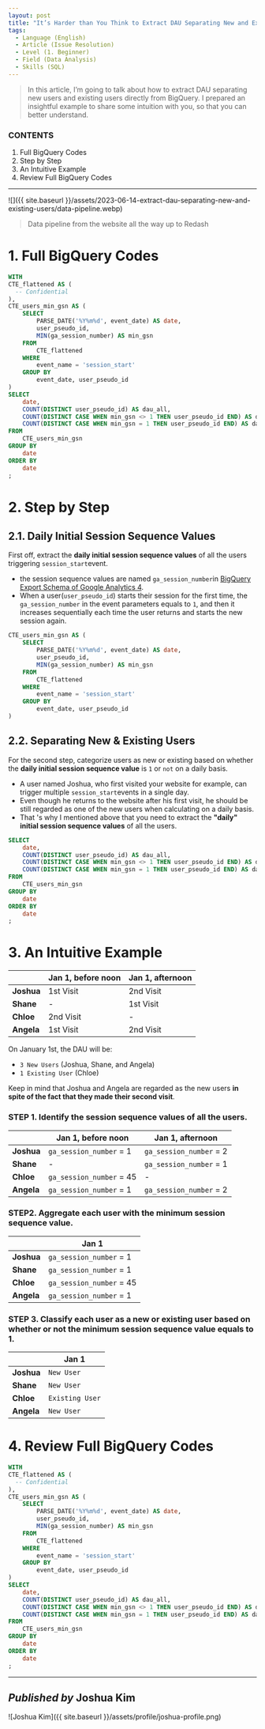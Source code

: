 ```yaml
---
layout: post
title: "It’s Harder than You Think to Extract DAU Separating New and Existing Users in BigQuery"
tags:
  - Language (English)
  - Article (Issue Resolution)
  - Level (1. Beginner)
  - Field (Data Analysis)
  - Skills (SQL)
---
```


> In this article, I’m going to talk about how to extract DAU separating new users and existing users directly from BigQuery. I prepared an insightful example to share some intuition with you, so that you can better understand.

### CONTENTS
1.  Full BigQuery Codes
2.  Step by Step
3.  An Intuitive Example
4.  Review Full BigQuery Codes

---

![]({{ site.baseurl }}/assets/2023-06-14-extract-dau-separating-new-and-existing-users/data-pipeline.webp)
> Data pipeline from the website all the way up to Redash

# 1. Full BigQuery Codes

```sql
WITH  
CTE_flattened AS (  
  -- Confidential  
),  
CTE_users_min_gsn AS (  
    SELECT  
        PARSE_DATE('%Y%m%d', event_date) AS date,  
        user_pseudo_id,  
        MIN(ga_session_number) AS min_gsn  
    FROM
	    CTE_flattened  
    WHERE 
	    event_name = 'session_start'  
    GROUP BY 
	    event_date, user_pseudo_id  
)  
SELECT  
    date,  
    COUNT(DISTINCT user_pseudo_id) AS dau_all,  
    COUNT(DISTINCT CASE WHEN min_gsn <> 1 THEN user_pseudo_id END) AS dau_existing,  
    COUNT(DISTINCT CASE WHEN min_gsn = 1 THEN user_pseudo_id END) AS dau_new  
FROM
	CTE_users_min_gsn  
GROUP BY 
	date  
ORDER BY 
	date  
;
```

# 2. Step by Step

## 2.1. Daily Initial Session Sequence Values

First off, extract the **daily initial session sequence values** of all the users triggering `session_start`event.
* the session sequence values are named `ga_session_number`in [BigQuery Export Schema of Google Analytics 4](https://support.google.com/analytics/answer/7029846?hl=en#zippy=%2Cevent).
* When a user(`user_pseudo_id`) starts their session for the first time, the  `ga_session_number`  in the event parameters equals to `1`, and then it increases sequentially each time the user returns and starts the new session again.

```sql
CTE_users_min_gsn AS (  
    SELECT  
        PARSE_DATE('%Y%m%d', event_date) AS date,  
        user_pseudo_id,  
        MIN(ga_session_number) AS min_gsn  
    FROM
	    CTE_flattened
    WHERE 
	    event_name = 'session_start'  
    GROUP BY 
	    event_date, user_pseudo_id  
)
```

## 2.2. Separating New & Existing Users

For the second step, categorize users as new or existing based on whether the **daily initial session sequence value** is `1` or `not` on a daily basis.
* A user named Joshua, who first visited your website for example, can trigger multiple `session_start`events in a single day.
* Even though he returns to the website after his first visit, he should be still regarded as one of the new users when calculating on a daily basis.
* That 's why I mentioned above that you need to extract the **"daily" initial session sequence values** of all the users.

```sql
SELECT  
    date,  
    COUNT(DISTINCT user_pseudo_id) AS dau_all,  
    COUNT(DISTINCT CASE WHEN min_gsn <> 1 THEN user_pseudo_id END) AS dau_existing,  
    COUNT(DISTINCT CASE WHEN min_gsn = 1 THEN user_pseudo_id END) AS dau_new  
FROM
	CTE_users_min_gsn  
GROUP BY 
	date  
ORDER BY 
	date
;
```

# 3. An Intuitive Example

| | **Jan 1, before noon** | **Jan 1, afternoon** |
| - | - | - |
| **Joshua** | 1st Visit | 2nd Visit |
| **Shane** | - | 1st Visit |
| **Chloe** | 2nd Visit | - |
| **Angela** | 1st Visit | 2nd Visit |

On January 1st, the DAU will be:
* `3 New Users` (Joshua, Shane, and Angela)
* `1 Existing User` (Chloe)

Keep in mind that Joshua and Angela are regarded as the new users **in spite of the fact that they made their second visit**.

### STEP 1. Identify the session sequence values of all the users.

| | **Jan 1, before noon** | **Jan 1, afternoon** |
| - | - | - |
| **Joshua** | `ga_session_number` = 1 | `ga_session_number` = 2 |
| **Shane** | - | `ga_session_number` = 1 |
| **Chloe** | `ga_session_number` = 45 | - |
| **Angela** | `ga_session_number` = 1 | `ga_session_number` = 2 |

### STEP2. Aggregate each user with the minimum session sequence value.

| | **Jan 1** |
| - | - |
| **Joshua** | `ga_session_number` = 1 |
| **Shane** | `ga_session_number` = 1 |
| **Chloe** | `ga_session_number` = 45 |
| **Angela** | `ga_session_number` = 1 |

### STEP 3. Classify each user as a new or existing user based on whether or not the minimum session sequence value equals to 1.

| | **Jan 1** |
| - | - |
| **Joshua** | `New User` |
| **Shane** | `New User` |
| **Chloe** | `Existing User` |
| **Angela** | `New User` |

# 4. Review Full BigQuery Codes

```sql
WITH  
CTE_flattened AS (  
  -- Confidential  
),  
CTE_users_min_gsn AS (  
    SELECT  
        PARSE_DATE('%Y%m%d', event_date) AS date,  
        user_pseudo_id,  
        MIN(ga_session_number) AS min_gsn  
    FROM
	    CTE_flattened  
    WHERE 
	    event_name = 'session_start'  
    GROUP BY 
	    event_date, user_pseudo_id  
)  
SELECT  
    date,  
    COUNT(DISTINCT user_pseudo_id) AS dau_all,  
    COUNT(DISTINCT CASE WHEN min_gsn <> 1 THEN user_pseudo_id END) AS dau_existing,  
    COUNT(DISTINCT CASE WHEN min_gsn = 1 THEN user_pseudo_id END) AS dau_new  
FROM
	CTE_users_min_gsn  
GROUP BY 
	date  
ORDER BY 
	date  
;
```

---

## *Published by* Joshua Kim
![Joshua Kim]({{ site.baseurl }}/assets/profile/joshua-profile.png)